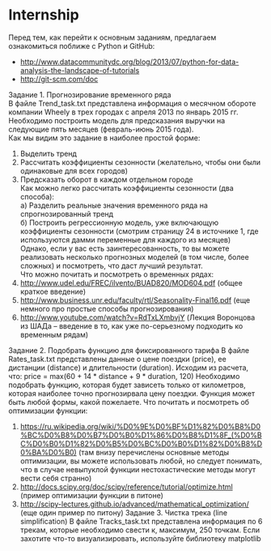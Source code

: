 # Internship  
Перед тем, как перейти к основным заданиям, предлагаем ознакомиться поближе с Python и GitHub:  
- http://www.datacommunitydc.org/blog/2013/07/python-for-data-analysis-the-landscape-of-tutorials  
- http://git-scm.com/doc  
  
Задание 1. Прогнозирование временного ряда   
В файле Trend_task.txt представлена информация о месячном обороте компании Wheely в трех городах с апреля 2013 по январь 2015 гг. Необходимо построить модель для предсказания выручки на следующие пять месяцев (февраль-июнь 2015 года).  
Как мы видим это задание в наиболее простой форме:  
1)	Выделить тренд  
2)	Рассчитать коэффициенты сезонности (желательно, чтобы они были одинаковые для всех городов)  
3)	Предсказать оборот в каждом отдельном городе  
Как можно легко рассчитать коэффициенты сезонности (два способа):  
а) Разделить реальные значения временного ряда на спрогнозированный тренд  
б) Построить регрессионную модель, уже включающую коэффициенты сезонности (смотрим страницу 24 в источнике 1, где используются дамми переменные для каждого из месяцев)  
Однако, если у вас есть заинтересованность, то вы можете реализовать несколько прогнозных моделей (в том числе, более сложных) и посмотреть, что даст лучший результат.  
Что можно почитать и посмотреть о временных рядах:  
1)	http://www.udel.edu/FREC/ilvento/BUAD820/MOD604.pdf (общее краткое введение)  
2)	http://www.business.unr.edu/faculty/rtl/Seasonality-Final16.pdf (еще немного про простые способы прогнозирования)  
3)	http://www.youtube.com/watch?v=RdTxLXmbvjY (Лекция Воронцова из ШАДа – введение в то, как уже по-серьезному подходить ко временным рядам)  
  
Задание 2. Подобрать функцию для фиксированного тарифа
	В файле Rates_task.txt представлены данные о цене поездки (price), ее дистанции (distance) и длительности (duration). Исходим из расчета, что:
price = max(60 + 14 * distance + 9 * duration, 120)
Необходимо подобрать функцию, которая будет зависеть только от километров, которая наиболее точно прогнозирвала цену поездки.
Функция может быть любой формы, какой пожелаете.
Что почитать и посмотреть об оптимизации функции:
1)	https://ru.wikipedia.org/wiki/%D0%9E%D0%BF%D1%82%D0%B8%D0%BC%D0%B8%D0%B7%D0%B0%D1%86%D0%B8%D1%8F_(%D0%BC%D0%B0%D1%82%D0%B5%D0%BC%D0%B0%D1%82%D0%B8%D0%BA%D0%B0) (там внизу перечислены основные методы оптимизации, вы можете использовать любой, но следует понимать, что в случае невыпуклой функции нестохастические методы могут вести себя странно)
2)	http://docs.scipy.org/doc/scipy/reference/tutorial/optimize.html (пример оптимизации функции в питоне)
3)	http://scipy-lectures.github.io/advanced/mathematical_optimization/ (еще один пример по питону)
Задание 3. Чистка трека (line simplification)
	В файле Tracks_task.txt представлена информация по 6 трекам, которые необходимо свести к, максимум, 250 точкам.
Если захотите что-то визуализировать, используйте библиотеку matplotlib
